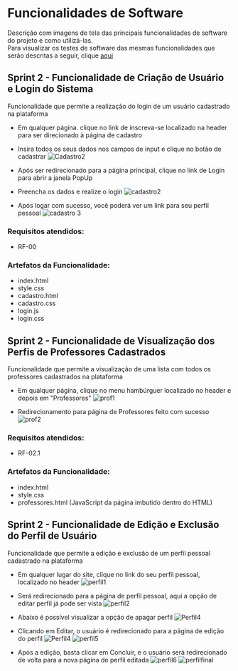 # Funcionalidades de Software

Descrição com imagens de tela das principais funcionalidades de software do projeto e como utilizá-las.\
Para visualizar os testes de software das mesmas funcionalidades que serão descritas a seguir, clique [aqui](https://github.com/ICEI-PUC-Minas-PPLCC-TI/tiaw-ppl-cc-m-20212-aulas-particulares-2/blob/master/Documentacao/TestesUsabilidade/TestesDeSoftware.md)


## Sprint 2 - Funcionalidade de Criação de Usuário e Login do Sistema
Funcionalidade que permite a realização do login de um usuário cadastrado na plataforma
- Em qualquer página. clique no link de inscreva-se localizado na header para ser direcionado à página de cadastro
- Insira todos os seus dados nos campos de input e clique no botão de cadastrar
![Cadastro2](https://user-images.githubusercontent.com/79855405/145930745-8f9595d9-4f79-4736-9cba-63dff545f14e.png)<br>

- Após ser redirecionado para a página principal, clique no link de Login para abrir a janela PopUp
- Preencha os dados e realize o login
![cadastro2](https://user-images.githubusercontent.com/79855405/145931319-47086569-f34f-43a8-b9ea-dcf34a1df454.png) <br>

- Após logar com sucesso, você poderá ver um link para seu perfil pessoal
![cadastro 3](https://user-images.githubusercontent.com/79855405/145931393-fc1fb3dc-34a1-410b-b4f0-621972cde0f2.png) <br>

### Requisitos atendidos:
- RF-00 <br>

### Artefatos da Funcionalidade:
- index.html
- style.css
- cadastro.html
- cadastro.css
- login.js
- login.css

## Sprint 2 - Funcionalidade de Visualização dos Perfis de Professores Cadastrados
Funcionalidade que permite a visualização de uma lista com todos os professores cadastrados na plataforma
- Em qualquer página, clique no menu hambúrguer localizado no header e depois em "Professores"
![prof1](https://user-images.githubusercontent.com/79855405/145932406-7c4fd375-3d7c-42cb-9d98-d0a51bcc46f7.png) <br>

- Redirecionamento para página de Professores feito com sucesso
![prof2](https://user-images.githubusercontent.com/79855405/145932461-28cd007d-3b71-46be-87da-08e8ec9958f9.png) <br>

### Requisitos atendidos:
- RF-02.1 <br>

### Artefatos da Funcionalidade:
- index.html
- style.css
- professores.html (JavaScript da página imbutido dentro do HTML) <br>

## Sprint 2 - Funcionalidade de Edição e Exclusão do Perfil de Usuário
Funcionalidade que permite a edição e exclusão de um perfil pessoal cadastrado na plataforma
- Em qualquer lugar do site, clique no link do seu perfil pessoal, localizado no header
![perfil1](https://user-images.githubusercontent.com/79855405/145934280-21876276-6db6-48f6-acef-a45b335880ce.png) <br>

- Será redirecionado para a página de perfil pessoal, aqui a opção de editar perfil já pode ser vista
![perfil2](https://user-images.githubusercontent.com/79855405/145934315-a0ab7e96-aecf-4db5-9447-685e6bfbb7cd.png) <br>

- Abaixo é possível visualizar a opção de apagar perfil
![Perfil4](https://user-images.githubusercontent.com/79855405/145934398-92e72d23-9610-4e50-8487-ccdee7b1469a.png) <br>

- Clicando em Editar, o usuário é redirecionado para a página de edição do perfil
![Perfil4](https://user-images.githubusercontent.com/79855405/145934506-ac9c6104-489d-4ea7-a591-8eb92c837b55.png)
![perfil5](https://user-images.githubusercontent.com/79855405/145934520-29295930-6b39-4101-9cac-30f1a94bcaa0.png) <br>

- Após a edição, basta clicar em Concluir, e o usuário será redirecionado de volta para a nova página de perfil editada
![perfil6](https://user-images.githubusercontent.com/79855405/145934589-dd9d532b-66ec-48dd-a8fd-fb9acb940d9e.png)
![perfilfinal](https://user-images.githubusercontent.com/79855405/145934889-7a5dc2fc-5885-48c4-85cd-68b04d5e9e86.png)<br>










